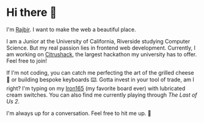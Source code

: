 # Hi there 👋

I'm [Rajbir](https://rajbirjohar.com). I want to make the web a beautiful place. 

I am a Junior at the University of California, Riverside studying Computer Science. But my real passion lies in frontend web development. Currently, I am working on [Citrushack](https://citrushack.com), the largest hackathon my university has to offer. Feel free to join! 

If I'm not coding, you can catch me perfecting the art of the grilled cheese 🥪 or building bespoke keyboards ⌨️. Gotta invest in your tool of trade, am I right? I'm typing on my [Iron165](https://smithrune.com) (my favorite board ever) with lubricated cream switches. You can also find me currently playing through *The Last of Us 2*.

I'm always up for a conversation. Feel free to hit me up. 🤙 
